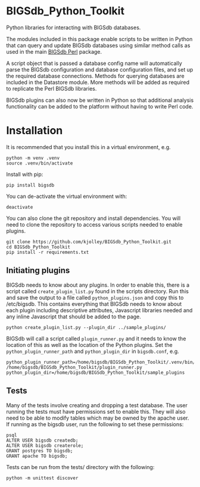 # BIGSdb_Python_Toolkit
Python libraries for interacting with BIGSdb databases.

The modules included in this package enable scripts to be written in Python
that can query and update BIGSdb databases using similar method calls as used
in the main [BIGSdb Perl](https://github.com/kjolley/BIGSdb) package.

A script object that is passed a database config name will automatically parse
the BIGSdb configuration and database configuration files, and set up the 
required database connections. Methods for querying databases are included in
the Datastore module. More methods will be added as required to replicate the
Perl BIGSdb libraries.

BIGSdb plugins can also now be written in Python so that additional analysis
functionality can be added to the platform without having to write Perl code.

# Installation
It is recommended that you install this in a virtual environment, e.g.

```
python -m venv .venv
source .venv/bin/activate
```

Install with pip:

```
pip install bigsdb
```

You can de-activate the virtual environment with:

```
deactivate
```

You can also clone the git repository and install dependencies. You will need 
to clone the repository to access various scripts needed to enable plugins.

```
git clone https://github.com/kjolley/BIGSdb_Python_Toolkit.git
cd BIGSdb_Python_Toolkit
pip install -r requirements.txt
```

## Initiating plugins
BIGSdb needs to know about any plugins. In order to enable this, there is a
script called `create_plugin_list.py` found in the scripts directory. Run this
and save the output to a file called `python_plugins.json` and copy this to
/etc/bigsdb. This contains everything that BIGSdb needs to know about each 
plugin including descriptive attributes, Javascript libraries needed and any 
inline Javascript that should be added to the page.

```
python create_plugin_list.py --plugin_dir ../sample_plugins/
```

BIGSdb will call a script called `plugin_runner.py` and it needs to know the
location of this as well as the location of the Python plugins. Set the 
`python_plugin_runner_path` and `python_plugin_dir` in `bigsdb.conf`, e.g.

```
python_plugin_runner_path=/home/bigsdb/BIGSdb_Python_Toolkit/.venv/bin/python /home/bigsdb/BIGSdb_Python_Toolkit/plugin_runner.py
python_plugin_dir=/home/bigsdb/BIGSdb_Python_Toolkit/sample_plugins
```

## Tests
Many of the tests involve creating and dropping a test database. The user
running the tests must have permissions set to enable this. They will also
need to be able to modify tables which may be owned by the apache user. 
If running as the bigsdb user, run the following to set these permissions:

```
psql
ALTER USER bigsdb createdb;
ALTER USER bigsdb createrole;
GRANT postgres TO bigsdb;
GRANT apache TO bigsdb;
```

Tests can be run from the tests/ directory with the following:

```
python -m unittest discover
```